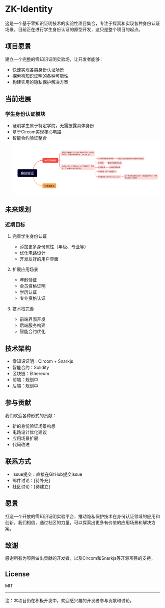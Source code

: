 # ZK-Identity

这是一个基于零知识证明技术的实验性项目集合，专注于探索和实现各种身份认证场景。目前正在进行学生身份认证的原型开发，这只是整个项目的起点。

## 项目愿景
建立一个完整的零知识证明实验场，让开发者能够：
- 快速实现各类身份认证场景
- 探索零知识证明的各种可能性
- 构建实用的隐私保护解决方案

## 当前进展
### 学生身份认证模块
- 证明学生属于特定学院，无需披露具体身份
- 基于Circom实现核心电路
- 智能合约验证整合
![alt text](efeaca3131f21a01334432789a0d1ff4.png)

## 未来规划

### 近期目标
1. 完善学生身份认证
   - 添加更多身份属性（年级、专业等）
   - 优化电路设计
   - 开发友好的用户界面

2. 扩展应用场景
   - 年龄验证
   - 会员资格证明
   - 学历认证
   - 专业资格认证

3. 技术栈完善
   - 前端界面开发
   - 后端服务构建
   - 智能合约优化

## 技术架构
- 零知识证明：Circom + Snarkjs
- 智能合约：Solidity
- 区块链：Ethereum
- 前端：规划中
- 后端：规划中

## 参与贡献
我们欢迎各种形式的贡献：
- 新的身份验证场景构想
- 电路设计优化建议
- 应用场景扩展
- 代码改进

## 联系方式
- Issue提交：直接在GitHub提交issue
- 邮件讨论：[待补充]
- 社区讨论：[待建立]

## 愿景
打造一个开放的零知识证明实验平台，推动隐私保护技术在身份认证领域的应用和创新。我们相信，通过社区的力量，可以探索出更多有价值的应用场景和解决方案。

## 致谢
感谢所有为项目做出贡献的开发者，以及Circom和Snarkjs等开源项目的支持。

## License
MIT

---
注：本项目仍在积极开发中，欢迎感兴趣的开发者参与贡献和讨论。